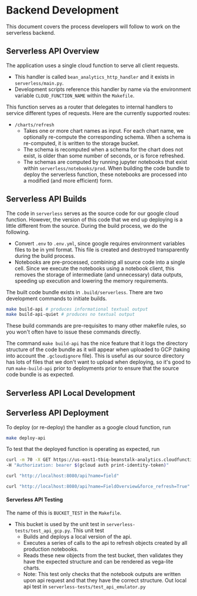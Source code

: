 # Backend Development 

This document covers the process developers will follow to work on the serverless backend.  

## Serverless API Overview 

The application uses a single cloud function to serve all client requests.

- This handler is called `bean_analytics_http_handler` and it exists in 
`serverless/main.py`. 
- Development scripts reference this handler by name via the environment variable 
`CLOUD_FUNCTION_NAME` within the `Makefile`. 

This function serves as a router that delegates to internal handlers to 
service different types of requests. Here are the currently supported routes: 

- `/charts/refresh`
  - Takes one or more chart names as input. For each chart name, we optionally re-compute 
  the corresponding schema. When a schema is re-computed, it is written to the storage 
  bucket.  
  - The schema is recomputed when a schema for the chart does not exist, is older than 
  some number of seconds, or is force refreshed. 
  - The schemas are computed by running jupyter notebooks that exist within 
  `serverless/notebooks/prod`. When building the code bundle to deploy the serverless 
  function, these notebooks are processed into a modified (and more efficient) form. 

## Serverless API Builds 

The code in `serverless` serves as the source code for our google cloud function. However, 
the version of this code that we end up deploying is a little different from the source. 
During the build process, we do the following. 

- Convert `.env` to `.env.yml`, since google requires environment variables files to be in 
  yml format. This file is created and destroyed transparently during the build process. 
- Notebooks are pre-processed, combining all source code into a single cell. Since we 
  execute the notebooks using a notebook client, this removes the storage of intermediate
  (and unnecessary) data outputs, speeding up execution and lowering the memory requirements. 

The built code bundle exists in `.build/serverless`. There are two development commands to 
initiate builds. 

```bash 
make build-api # produces informational textual output 
make build-api-quiet # produces no textual output
``` 

These build commands are pre-requisites to many other makefile rules, so you won't often 
have to issue these commands directly. 

The command `make build-api` has the nice feature that it logs the directory structure 
of the code bundle as it will appear when uploaded to GCP (taking into account the 
`.gcloudignore` file). This is useful as our source directory has lots of files that we 
don't want to upload when deploying, so it's good to run `make-build-api` prior to 
deployments prior to ensure that the source code bundle is as expected. 

## Serverless API Local Development 

## Serverless API Deployment 

To deploy (or re-deploy) the handler as a google cloud function, run 

```bash 
make deploy-api
```

To test that the deployed function is operating as expected, run 

```bash 
curl -m 70 -X GET https://us-east1-tbiq-beanstalk-analytics.cloudfunctions.net/beanstalk_analytics_handler?name=field \
-H "Authorization: bearer $(gcloud auth print-identity-token)"
```




```bash 
curl "http://localhost:8080/api?name=field"
```

```bash
curl "http://localhost:8080/api?name=FieldOverview&force_refresh=True"
```

#### Serverless API Testing 

The name of this is `BUCKET_TEST` in the `Makefile`. 
- This bucket is used by the unit test in `serverless-tests/test_api_gcp.py`. This unit test 
  - Builds and deploys a local version of the api. 
  - Executes a series of calls to the api to refresh objects created by all production notebooks. 
  - Reads these new objects from the test bucket, then validates they have the expected structure 
  and can be rendered as vega-lite charts. 
  - Note: This test only checks that the notebook outputs are written upon api request and that 
  they have the correct structure. Out local api test in `serverless-tests/test_api_emulator.py`